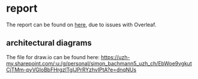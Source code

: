 # report

The report can be found on [here](https://github.com/SpielmannCode/Design-and-Prototypical-Implementation-of-...), due to issues with Overleaf.


## architectural diagrams
The file for draw.io can be found here: https://uzh-my.sharepoint.com/:u:/g/personal/simon_bachmann5_uzh_ch/EbWoe9vgkutCjTMm-pyVGIoBbFHrgzlTgIJPrRYzhvIPtA?e=dnqNUs
